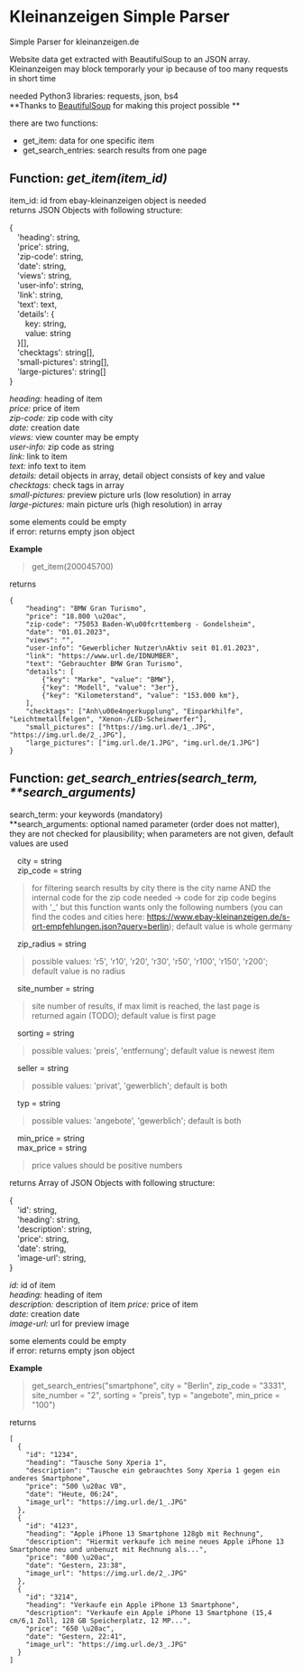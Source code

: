 # Kleinanzeigen Simple Parser
Simple Parser for kleinanzeigen.de 

Website data get extracted with BeautifulSoup to an JSON array. Kleinanzeigen may block temporarly your ip because of too many requests in short time  

needed Python3 libraries: requests, json, bs4  
**Thanks to <a href="https://github.com/wention/BeautifulSoup4">BeautifulSoup</a> for making this project possible **

there are two functions: 
- 	get_item: data for one specific item
-	get_search_entries: search results from one page

## Function: *get_item(item_id)*

item_id: id from ebay-kleinanzeigen object is needed  
returns JSON Objects with following structure:  

{  
&emsp;'heading': string,  
&emsp;'price': string,  
&emsp;'zip-code': string,  
&emsp;'date': string,  
&emsp;'views': string,  
&emsp;'user-info': string,  
&emsp;'link': string,  
&emsp;'text': text,  
&emsp;'details': {  
&emsp;&emsp;key: string,  
&emsp;&emsp;value: string  
&emsp;}[],  
&emsp;'checktags': string[],  
&emsp;'small-pictures': string[],  
&emsp;'large-pictures': string[]  
} 

*heading:* heading of item  
*price:* price of item  
*zip-code:* zip code with city  
*date:* creation date  
*views:* view counter may be empty  
*user-info:* zip code as string  
*link:* link to item  
*text:* info text to item  
*details:* detail objects in array, detail object consists of key and value  
*checktags:* check tags in array  
*small-pictures:* preview picture urls (low resolution) in array  
*large-pictures:* main picture urls (high resolution) in array  

some elements could be empty  
if error: returns empty json object  

**Example**
> get_item(200045700)

returns
```
{  
    "heading": "BMW Gran Turismo", 
    "price": "18.800 \u20ac", 
    "zip-code": "75053 Baden-W\u00fcrttemberg - Gondelsheim", 
    "date": "01.01.2023", 
    "views": "", 
    "user-info": "Gewerblicher Nutzer\nAktiv seit 01.01.2023", 
    "link": "https://www.url.de/IDNUMBER", 
    "text": "Gebrauchter BMW Gran Turismo", 
    "details": [
        {"key": "Marke", "value": "BMW"}, 
        {"key": "Modell", "value": "3er"}, 
        {"key": "Kilometerstand", "value": "153.000 km"}, 
    ], 
    "checktags": ["Anh\u00e4ngerkupplung", "Einparkhilfe", "Leichtmetallfelgen", "Xenon-/LED-Scheinwerfer"], 
    "small_pictures": ["https://img.url.de/1_.JPG", "https://img.url.de/2_.JPG"],
    "large_pictures": ["img.url.de/1.JPG", "img.url.de/1.JPG"]
}
```

## Function: _get_search_entries(search_term, **search_arguments)_

search_term: your keywords (mandatory)  
**search_arguments: optional named parameter (order does not matter), they are not checked for plausibility; when parameters are not given, default values are used  

&emsp;city = string  
&emsp;zip_code = string  
>for filtering search results by city there is the city name AND the internal code for the zip code needed -> code for zip code begins with '_' but this function wants only the following numbers (you can find the codes and cities here: https://www.ebay-kleinanzeigen.de/s-ort-empfehlungen.json?query=berlin); default value is whole germany    

&emsp;zip_radius = string  
>possible values: 'r5', 'r10', 'r20', 'r30', 'r50', 'r100', 'r150', 'r200'; default value is no radius

&emsp;site_number = string  
>site number of results, if max limit is reached, the last page is returned again (TODO); default value is first page

&emsp;sorting = string  
>possible values: 'preis', 'entfernung'; default value is newest item

&emsp;seller = string  
>possible values: 'privat', 'gewerblich'; default is both

&emsp;typ = string  
>possible values: 'angebote', 'gewerblich'; default is both

&emsp;min_price = string  
&emsp;max_price = string  
>price values should be positive numbers


returns Array of JSON Objects with following structure:  

{  
&emsp;'id': string,  
&emsp;'heading': string,  
&emsp;'description': string,  
&emsp;'price': string,  
&emsp;'date': string,  
&emsp;'image-url': string,  
}  

*id:* id of item  
*heading:* heading of item  
*description:* description of item
*price:* price of item  
*date:* creation date  
*image-url:* url for preview image  

some elements could be empty  
if error: returns empty json object  

**Example**
> get_search_entries("smartphone", city = "Berlin", zip_code = "3331", site_number = "2", sorting = "preis", typ = "angebote", min_price = "100")

returns
```
[
  {
    "id": "1234", 
    "heading": "Tausche Sony Xperia 1", 
    "description": "Tausche ein gebrauchtes Sony Xperia 1 gegen ein anderes Smartphone", 
    "price": "500 \u20ac VB", 
    "date": "Heute, 06:24", 
    "image_url": "https://img.url.de/1_.JPG"
  }, 
  {
    "id": "4123", 
    "heading": "Apple iPhone 13 Smartphone 128gb mit Rechnung",
    "description": "Hiermit verkaufe ich meine neues Apple iPhone 13 Smartphone neu und unbenuzt mit Rechnung als...",
    "price": "800 \u20ac", 
    "date": "Gestern, 23:38", 
    "image_url": "https://img.url.de/2_.JPG"
  }, 
  {
    "id": "3214", 
    "heading": "Verkaufe ein Apple iPhone 13 Smartphone",
    "description": "Verkaufe ein Apple iPhone 13 Smartphone (15,4 cm/6,1 Zoll, 128 GB Speicherplatz, 12 MP...", 
    "price": "650 \u20ac", 
    "date": "Gestern, 22:41", 
    "image_url": "https://img.url.de/3_.JPG"
  }
]
```


